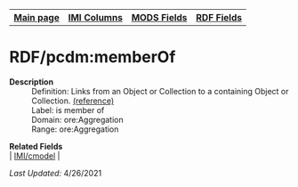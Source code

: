 <!DOCTYPE html>
<html>

<body>
<table style="width:100%">
  <tr>
    <th><a href="index.md">Main page</a></th>
	<th><a href="IMI.md">IMI Columns</a></th>
    <th><a href="MODS.md">MODS Fields</a></th>
    <th><a href="RDF.md">RDF Fields</a></th>
  </tr>
</table>



<h1>RDF/pcdm:memberOf</h1>
<dl>
  <dt><b>Description</b></dt>
  <dd>Definition: </font>Links from an Object or Collection to a containing Object or Collection.
<a href="http://pcdm.org/models#memberOf
">(reference)</a></dd>
  <dd>Label: </font> is member of</dd>
  <dd>Domain: ore:Aggregation</dd>
  <dd>Range: ore:Aggregation</dd>
</dl>
<dl>
	<dt><b>Related Fields</b></dt>
		| <a href="cmodel.md">IMI/cmodel</a> | 
</dl>
<p><i>Last Updated: </i>4/26/2021</p>
</body>
</html>